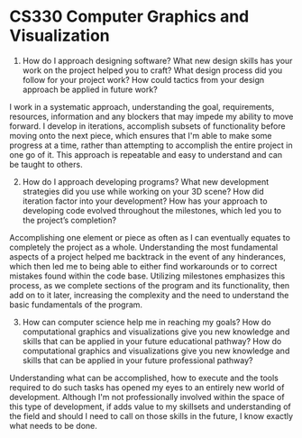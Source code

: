 # CS330 Computer Graphics and Visualization

1.  How do I approach designing software?
      What new design skills has your work on the project helped you to craft?
      What design process did you follow for your project work?
      How could tactics from your design approach be applied in future work?

I work in a systematic approach, understanding the goal, requirements, resources, information and any blockers that may impede my ability to move forward.  I develop in iterations, accomplish subsets of functionality before moving onto the next piece, which ensures that I'm able to make some progress at a time, rather than attempting to accomplish the entire project in one go of it.  This approach is repeatable and easy to understand and can be taught to others.
  
2.  How do I approach developing programs?
      What new development strategies did you use while working on your 3D scene?
      How did iteration factor into your development?
      How has your approach to developing code evolved throughout the milestones, which led you to the project’s completion?

Accomplishing one element or piece as often as I can eventually equates to completely the project as a whole.  Understanding the most fundamental aspects of a project helped me backtrack in the event of any hinderances, which then led me to being able to either find workarounds or to correct mistakes found within the code base.  Utilizing milestones emphasizes this process, as we complete sections of the program and its functionality, then add on to it later, increasing the complexity and the need to understand the basic fundamentals of the program.

  
3.  How can computer science help me in reaching my goals?
      How do computational graphics and visualizations give you new knowledge and skills that can be applied in your future educational pathway?
      How do computational graphics and visualizations give you new knowledge and skills that can be applied in your future professional pathway?

Understanding what can be accomplished, how to execute and the tools required to do such tasks has opened my eyes to an entirely new world of development.  Although I'm not professionally involved within the space of this type of development, if adds value to my skillsets and understanding of the field and should I need to call on those skills in the future, I know exactly what needs to be done.
